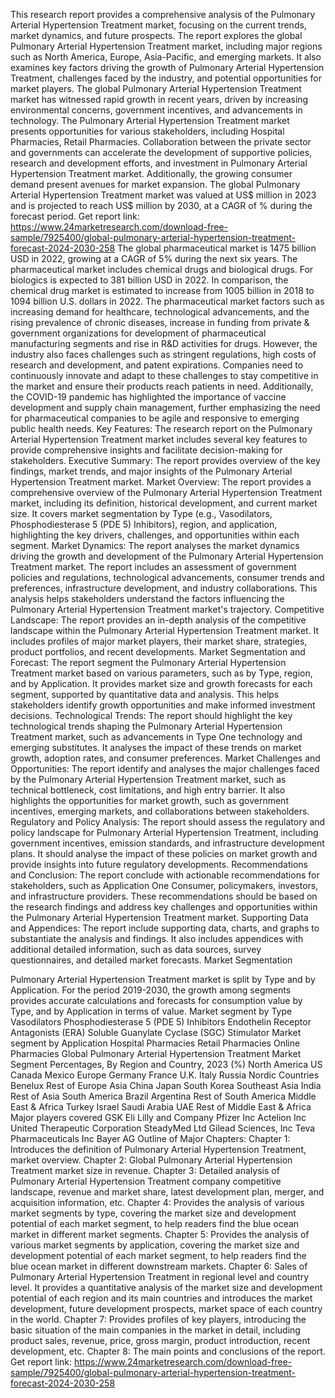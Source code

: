 This research report provides a comprehensive analysis of the Pulmonary Arterial Hypertension Treatment market, focusing on the current trends, market dynamics, and future prospects. The report explores the global Pulmonary Arterial Hypertension Treatment market, including major regions such as North America, Europe, Asia-Pacific, and emerging markets. It also examines key factors driving the growth of Pulmonary Arterial Hypertension Treatment, challenges faced by the industry, and potential opportunities for market players.
The global Pulmonary Arterial Hypertension Treatment market has witnessed rapid growth in recent years, driven by increasing environmental concerns, government incentives, and advancements in technology. The Pulmonary Arterial Hypertension Treatment market presents opportunities for various stakeholders, including Hospital Pharmacies, Retail Pharmacies. Collaboration between the private sector and governments can accelerate the development of supportive policies, research and development efforts, and investment in Pulmonary Arterial Hypertension Treatment market. Additionally, the growing consumer demand present avenues for market expansion.
The global Pulmonary Arterial Hypertension Treatment market was valued at US$ million in 2023 and is projected to reach US$ million by 2030, at a CAGR of % during the forecast period.
Get report link: https://www.24marketresearch.com/download-free-sample/7925400/global-pulmonary-arterial-hypertension-treatment-forecast-2024-2030-258
The global pharmaceutical market is 1475 billion USD in 2022, growing at a CAGR of 5% during the next six years. The pharmaceutical market includes chemical drugs and biological drugs. For biologics is expected to 381 billion USD in 2022. In comparison, the chemical drug market is estimated to increase from 1005 billion in 2018 to 1094 billion U.S. dollars in 2022. The pharmaceutical market factors such as increasing demand for healthcare, technological advancements, and the rising prevalence of chronic diseases, increase in funding from private & government organizations for development of pharmaceutical manufacturing segments and rise in R&D activities for drugs. However, the industry also faces challenges such as stringent regulations, high costs of research and development, and patent expirations. Companies need to continuously innovate and adapt to these challenges to stay competitive in the market and ensure their products reach patients in need. Additionally, the COVID-19 pandemic has highlighted the importance of vaccine development and supply chain management, further emphasizing the need for pharmaceutical companies to be agile and responsive to emerging public health needs.
Key Features:
The research report on the Pulmonary Arterial Hypertension Treatment market includes several key features to provide comprehensive insights and facilitate decision-making for stakeholders.
Executive Summary: The report provides overview of the key findings, market trends, and major insights of the Pulmonary Arterial Hypertension Treatment market.
Market Overview: The report provides a comprehensive overview of the Pulmonary Arterial Hypertension Treatment market, including its definition, historical development, and current market size. It covers market segmentation by Type (e.g., Vasodilators, Phosphodiesterase 5 (PDE 5) Inhibitors), region, and application, highlighting the key drivers, challenges, and opportunities within each segment.
Market Dynamics: The report analyses the market dynamics driving the growth and development of the Pulmonary Arterial Hypertension Treatment market. The report includes an assessment of government policies and regulations, technological advancements, consumer trends and preferences, infrastructure development, and industry collaborations. This analysis helps stakeholders understand the factors influencing the Pulmonary Arterial Hypertension Treatment market's trajectory.
Competitive Landscape: The report provides an in-depth analysis of the competitive landscape within the Pulmonary Arterial Hypertension Treatment market. It includes profiles of major market players, their market share, strategies, product portfolios, and recent developments.
Market Segmentation and Forecast: The report segment the Pulmonary Arterial Hypertension Treatment market based on various parameters, such as by Type, region, and by Application. It provides market size and growth forecasts for each segment, supported by quantitative data and analysis. This helps stakeholders identify growth opportunities and make informed investment decisions.
Technological Trends: The report should highlight the key technological trends shaping the Pulmonary Arterial Hypertension Treatment market, such as advancements in Type One technology and emerging substitutes. It analyses the impact of these trends on market growth, adoption rates, and consumer preferences.
Market Challenges and Opportunities: The report identify and analyses the major challenges faced by the Pulmonary Arterial Hypertension Treatment market, such as technical bottleneck, cost limitations, and high entry barrier. It also highlights the opportunities for market growth, such as government incentives, emerging markets, and collaborations between stakeholders.
Regulatory and Policy Analysis: The report should assess the regulatory and policy landscape for Pulmonary Arterial Hypertension Treatment, including government incentives, emission standards, and infrastructure development plans. It should analyse the impact of these policies on market growth and provide insights into future regulatory developments.
Recommendations and Conclusion: The report conclude with actionable recommendations for stakeholders, such as Application One Consumer, policymakers, investors, and infrastructure providers. These recommendations should be based on the research findings and address key challenges and opportunities within the Pulmonary Arterial Hypertension Treatment market.
Supporting Data and Appendices: The report include supporting data, charts, and graphs to substantiate the analysis and findings. It also includes appendices with additional detailed information, such as data sources, survey questionnaires, and detailed market forecasts.
Market Segmentation

Pulmonary Arterial Hypertension Treatment market is split by Type and by Application. For the period 2019-2030, the growth among segments provides accurate calculations and forecasts for consumption value by Type, and by Application in terms of value.
Market segment by Type
Vasodilators
Phosphodiesterase 5 (PDE 5) Inhibitors
Endothelin Receptor Antagonists (ERA)
Soluble Guanylate Cyclase (SGC) Stimulator
Market segment by Application
Hospital Pharmacies
Retail Pharmacies
Online Pharmacies
Global Pulmonary Arterial Hypertension Treatment Market Segment Percentages, By Region and Country, 2023 (%)
North America
US
Canada
Mexico
Europe
Germany
France
U.K.
Italy
Russia
Nordic Countries
Benelux
Rest of Europe
Asia
China
Japan
South Korea
Southeast Asia
India
Rest of Asia
South America
Brazil
Argentina
Rest of South America
Middle East & Africa
Turkey
Israel
Saudi Arabia
UAE
Rest of Middle East & Africa
Major players covered
GSK
Eli Lilly and Company
Pfizer Inc
Actelion Inc
United Therapeutic Corporation
SteadyMed Ltd
Gilead Sciences, Inc
Teva Pharmaceuticals Inc
Bayer AG
Outline of Major Chapters:
Chapter 1: Introduces the definition of Pulmonary Arterial Hypertension Treatment, market overview.
Chapter 2: Global Pulmonary Arterial Hypertension Treatment market size in revenue.
Chapter 3: Detailed analysis of Pulmonary Arterial Hypertension Treatment company competitive landscape, revenue and market share, latest development plan, merger, and acquisition information, etc.
Chapter 4: Provides the analysis of various market segments by type, covering the market size and development potential of each market segment, to help readers find the blue ocean market in different market segments.
Chapter 5: Provides the analysis of various market segments by application, covering the market size and development potential of each market segment, to help readers find the blue ocean market in different downstream markets.
Chapter 6: Sales of Pulmonary Arterial Hypertension Treatment in regional level and country level. It provides a quantitative analysis of the market size and development potential of each region and its main countries and introduces the market development, future development prospects, market space of each country in the world.
Chapter 7: Provides profiles of key players, introducing the basic situation of the main companies in the market in detail, including product sales, revenue, price, gross margin, product introduction, recent development, etc.
Chapter 8: The main points and conclusions of the report.
Get report link: https://www.24marketresearch.com/download-free-sample/7925400/global-pulmonary-arterial-hypertension-treatment-forecast-2024-2030-258
